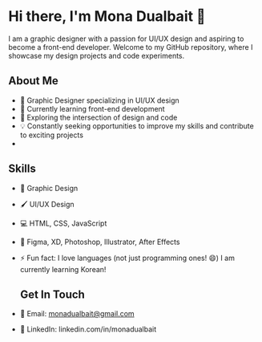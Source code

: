 # Hi there, I'm Mona Dualbait 👋

I am a graphic designer with a passion for UI/UX design and aspiring to become a front-end developer. Welcome to my GitHub repository, where I showcase my design projects and code experiments.

## About Me

- 💼 Graphic Designer specializing in UI/UX design
- 🌱 Currently learning front-end development
- 🔭 Exploring the intersection of design and code
- 💡 Constantly seeking opportunities to improve my skills and contribute to exciting projects
- 
## Skills

- 🎨 Graphic Design
- 🖌️ UI/UX Design
- 💻 HTML, CSS, JavaScript 
- 🎯 Figma, XD, Photoshop, Illustrator, After Effects
- ⚡ Fun fact: I love languages (not just programming ones! 😄) I am currently learning Korean!

  ## Get In Touch

- 📧 Email: monadualbait@gmail.com
- 🔗 LinkedIn: linkedin.com/in/monadualbait
<!--
**monadualbait/monadualbait** is a ✨ _special_ ✨ repository because its `README.md` (this file) appears on your GitHub profile.

Here are some ideas to get you started:

- 🔭 I’m currently working on ...
- 🌱 I’m currently learning ...
- 👯 I’m looking to collaborate on ...
- 🤔 I’m looking for help with ...
- 💬 Ask me about ...
- 📫 How to reach me: ...
- 😄 Pronouns: ...
- ⚡ Fun fact: ...
-->
